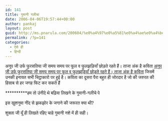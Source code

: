 ```yaml
---
id: 141
title: गुमानी गलीचा
date: 2006-04-06T19:57:44+00:00
author: pankaj
layout: post
guid: http://ms.pnarula.com/200604/%e0%a4%97%e0%a5%81%e0%a4%ae%e0%a4%be%e0%a4%a8%e0%a5%80-%e0%a4%97%e0%a4%b2%e0%a5%80%e0%a4%9a%e0%a4%be/
permalink: /?p=141
categories:
  - ऐसे ही
  - हिन्दी
---
```

अनूप जी उर्फ फुरसतिया जी समय समय पर फूल व फुलझड़ियाँ छोड़ते रहते हैं। ताजा अंक है कविता [अनूप जी उर्फ फुरसतिया जी समय समय पर फूल व फुलझड़ियाँ छोड़ते रहते हैं। ताजा अंक है कविता](http://hindini.com/fursatiya/?p=119) जिसमें उनकी इनायत सभी चिट्ठाकारो पर हुई है। कविता का दूसरा पैरा बहुत ही जोरदार है जो की जरुरत की हिसाब से हर जगह फिट कर सकते हैं

**********हम तो उंनीदे थे बढ़िया लिखने के गुमानी-गलीचे पे
  
इस खुशनुमा नींद से झकझोर के जगाने की जरूरत क्या थी?</p> 

</strong>शुक्ला जी यूँ ही लिखते रहिए चाहे गुमानी नशे में ही सही।
